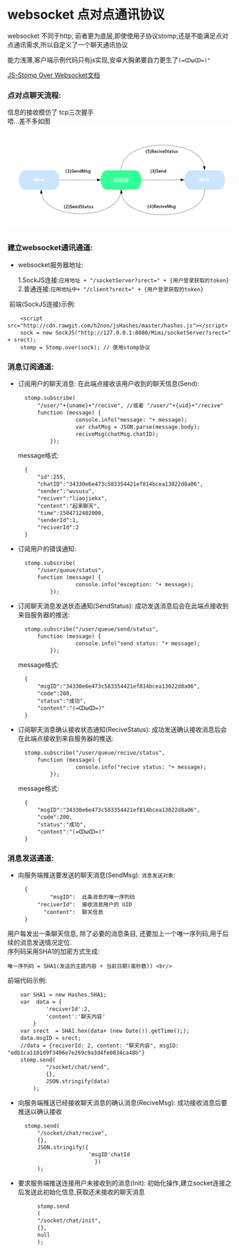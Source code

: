 # websocket 点对点通讯协议

websocket 不同于http, 前者更为底层,即使使用子协议stomp,还是不能满足点对点通讯需求,所以自定义了一个聊天通讯协议


能力浅薄,客户端示例代码只有js实现,安卓大胸弟要自力更生了`(=ↀωↀ=)"`

[JS-Stomp Over Websocket文档](https://segmentfault.com/a/1190000006617344)

### 点对点聊天流程:
信息的接收模仿了 tcp三次握手<br/>
唔...差不多如图
![用户A向用户B发送消息,B成功接收的整个流程](../pic/socket_chatting_process.png)

### 建立websocket通讯通道:

- websocket服务器地址:
  
  1.SockJS连接:`应用地址 + "/socketServer?srect=" + {用户登录获取的token}`<br/>
  2.普通连接:`应用地址中+ "/client?srect=" + {用户登录获取的token}`
	

  前端(SockJS连接)示例:
  		
		<script src="http://cdn.rawgit.com/h2non/jsHashes/master/hashes.js"></script>
		sock = new SockJS("http://127.0.0.1:8080/Mimi/socketServer?srect=" + srect);
		stomp = Stomp.over(sock); // 使用stomp协议


### 消息订阅通道:
	
- 订阅用户的聊天消息:
在此端点接收该用户收到的聊天信息(Send):
 
		stomp.subscribe(
			"/user/"+{uname}+"/recive", //或者 "/user/"+{uid}+"/recive"
			function (message) {
						console.info("message: "+ message);
						var chatMsg = JSON.parse(message.body);
						reciveMsg(chatMsg.chatID);
				});

  message格式:

		{
			"id":255,
			"chatID":"34330e6e473c583354421ef814bcea13022d8a06",
			"sender":"wususu",
			"reciver":"liaojiekx",
			"content":"起来聊天",
			"time":1504712402000,
			"senderId":1,
			"reciverId":2
		}

- 订阅用户的错误通知:
  
 		stomp.subscribe(
			"/user/queue/status", 
			function (message) {
						console.info("exception: "+ message);
				});

- 订阅聊天消息发送状态通知(SendStatus):
成功发送消息后会在此端点接收到来自服务器的推送:

  		stomp.subscribe("/user/queue/send/status", 
			function (message) {
						console.info("send status: "+ message);
				});	
  message格式:
	
		{
			"msgID":"34330e6e473c583354421ef814bcea13022d8a06",
			"code":200,
			"status":"成功",
			"content":"(=ↀωↀ=)"
		}


- 订阅聊天消息确认接收状态通知(ReciveStatus):
成功发送确认接收消息后会在此端点接收到来自服务器的推送:

  		stomp.subscribe("/user/queue/recive/status",
			function (message) {
						console.info("recive status: "+ message);
				});

  message格式:

		{
			"msgID":"34330e6e473c583354421ef814bcea13022d8a06",
			"code":200,
			"status":"成功",
			"content":"(=ↀωↀ=)"
		}
	


### 消息发送通道:

- 向服务端推送要发送的聊天消息(SendMsg):
`消息发送对象`: 

		{
			    "msgID":  此条消息的唯一序列码
			"reciverId":  接收消息用户的 UID
			  "content":  聊天信息
		}

用户每发出一条聊天信息, 除了必要的消息条目, 还要加上一个唯一序列码,用于后续的消息发送情况定位.<br/>
序列码采用SHA1的加密方式生成: 

`唯一序列码 = SHA1(发送的主题内容 + 当前日期(毫秒数)) <br/>`
	
前端代码示例:
  
		var SHA1 = new Hashes.SHA1;
		var  data = {
				'reciverId':2,
				'content':'聊天内容'
			}
		var srect  = SHA1.hex(data+ (new Date()).getTime(););
		data.msgID = srect;	
		//data = {reciverId: 2, content: "聊天内容", msgID: 	"edb1ca1101d9f3406e7e269c9a3d4fe0034ca48b"}			
		stomp.send(
				"/socket/chat/send",
				{},
				JSON.stringify(data)
			);

- 向服务端推送已经接收聊天消息的确认消息(ReciveMsg):
成功接收消息后要推送以确认接收

		stomp.send(
			"/socket/chat/recive",
			{},
			JSON.stringify({
	                		'msgID'chatId
	                		  })
			);

- 要求服务端推送连接用户未接收到的消息(Init):
初始化操作,建立socket连接之后发送此初始化信息,获取还未接收的聊天消息

			stomp.send
			(
			"/socket/chat/init",
			{}, 
			null
			);



